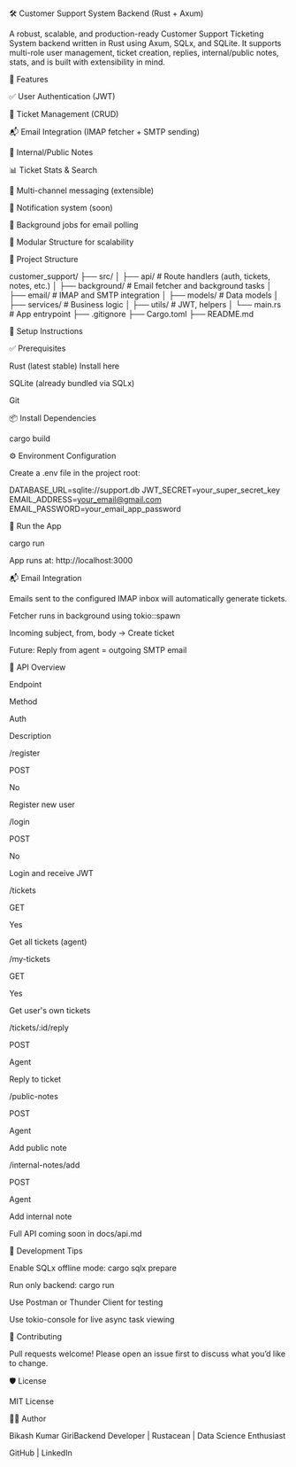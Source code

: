 🛠️ Customer Support System Backend (Rust + Axum)

A robust, scalable, and production-ready Customer Support Ticketing System backend written in Rust using Axum, SQLx, and SQLite. It supports multi-role user management, ticket creation, replies, internal/public notes, stats, and is built with extensibility in mind.

🚀 Features

✅ User Authentication (JWT)

🎫 Ticket Management (CRUD)

📬 Email Integration (IMAP fetcher + SMTP sending)

💬 Internal/Public Notes

📊 Ticket Stats & Search

📡 Multi-channel messaging (extensible)

🔔 Notification system (soon)

🧵 Background jobs for email polling

🧪 Modular Structure for scalability

📂 Project Structure

customer_support/
├── src/
│   ├── api/            # Route handlers (auth, tickets, notes, etc.)
│   ├── background/     # Email fetcher and background tasks
│   ├── email/          # IMAP and SMTP integration
│   ├── models/         # Data models
│   ├── services/       # Business logic
│   ├── utils/          # JWT, helpers
│   └── main.rs         # App entrypoint
├── .gitignore
├── Cargo.toml
├── README.md

🔧 Setup Instructions

✅ Prerequisites

Rust (latest stable) Install here

SQLite (already bundled via SQLx)

Git

📦 Install Dependencies

cargo build

⚙️ Environment Configuration

Create a .env file in the project root:

DATABASE_URL=sqlite://support.db
JWT_SECRET=your_super_secret_key
EMAIL_ADDRESS=your_email@gmail.com
EMAIL_PASSWORD=your_email_app_password

🚀 Run the App

cargo run

App runs at: http://localhost:3000

📬 Email Integration

Emails sent to the configured IMAP inbox will automatically generate tickets.

Fetcher runs in background using tokio::spawn

Incoming subject, from, body → Create ticket

Future: Reply from agent = outgoing SMTP email

📡 API Overview

Endpoint

Method

Auth

Description

/register

POST

No

Register new user

/login

POST

No

Login and receive JWT

/tickets

GET

Yes

Get all tickets (agent)

/my-tickets

GET

Yes

Get user's own tickets

/tickets/:id/reply

POST

Agent

Reply to ticket

/public-notes

POST

Agent

Add public note

/internal-notes/add

POST

Agent

Add internal note

Full API coming soon in docs/api.md

🧪 Development Tips

Enable SQLx offline mode: cargo sqlx prepare

Run only backend: cargo run

Use Postman or Thunder Client for testing

Use tokio-console for live async task viewing

🤝 Contributing

Pull requests welcome! Please open an issue first to discuss what you’d like to change.

🛡 License

MIT License

👨‍💻 Author

Bikash Kumar GiriBackend Developer | Rustacean | Data Science Enthusiast

GitHub | LinkedIn

